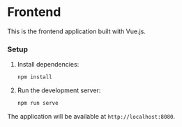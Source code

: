 # Frontend

This is the frontend application built with Vue.js.

### Setup

1. Install dependencies:
    ```bash
    npm install
    ```

2. Run the development server:
    ```bash
    npm run serve
    ```

The application will be available at `http://localhost:8080`.
